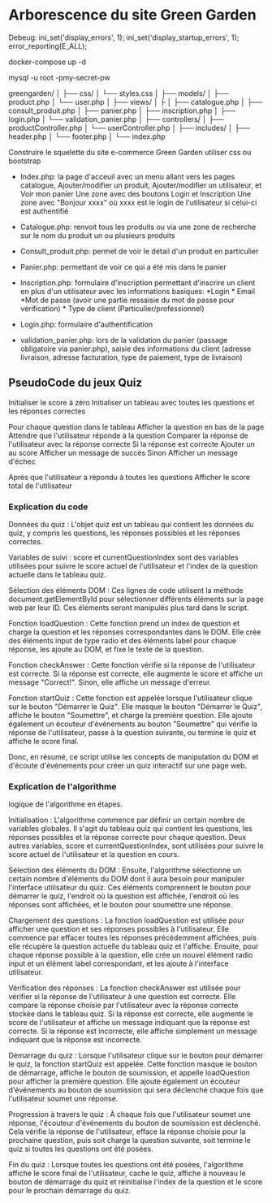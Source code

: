 # Arborescence du site Green Garden

Debeug:
ini_set('display_errors', 1);
ini_set('display_startup_errors', 1);
error_reporting(E_ALL);

docker-compose up -d

mysql -u root -pmy-secret-pw

greengarden/
│
├── css/
│   └── styles.css
│
├── models/
│   ├── product.php
│   └── user.php
│
├── views/
│   ├
│   ├── catalogue.php
│   ├── consult_produit.php
│   ├── panier.php
│   ├── inscription.php
│   ├── login.php
│   └── validation_panier.php
│
├── controllers/
│   ├── productController.php
│   └── userController.php
│
├── includes/
│   ├── header.php
│   └── footer.php
│
└── index.php

Construire le squelette du site e-commerce Green Garden utiliser css ou bootstrap

- Index.php: la page d'acceuil avec un menu allant vers les pages catalogue, Ajouter/modifier un produit, Ajouter/modifier un utilisateur,
        et Voir mon panier
    Une zone avec des boutons Login et Inscription
    Une zone avec "Bonjour xxxx" où xxxx est le login de l'utilisateur si celui-ci est authentifié

- Catalogue.php: renvoit tous les produits ou via une zone de recherche sur le nom du produit un ou plusieurs produits
- Consult_produit.php: permet de voir le détail d'un produit en particulier
- Panier.php: permettant de voir ce qui a été mis dans le panier
- Inscription.php: formulaire d'inscription permettant d'inscrire un client en plus d'un utilisateur avec les informations basiques:
        *Login
        * Email
        *Mot de passe (avoir une partie ressaisie du mot de passe pour vérification)
        * Type de client (Particulier/professionnel)
- Login.php: formulaire d'authentification
- validation_panier.php: lors de la validation du panier (passage obligatoire via panier.php),
        saisie des informations du client (adresse livraison, adresse facturation, type de paiement, type de livraison)

## PseudoCode du jeux Quiz

Initialiser le score à zéro
Initialiser un tableau avec toutes les questions et les réponses correctes

Pour chaque question dans le tableau
    Afficher la question en bas de la page
    Attendre que l'utilisateur réponde à la question
    Comparer la réponse de l'utilisateur avec la réponse correcte
    Si la réponse est correcte
        Ajouter un au score
        Afficher un message de succès
    Sinon
        Afficher un message d'échec

Après que l'utilisateur a répondu à toutes les questions
    Afficher le score total de l'utilisateur

### Explication du code

Données du quiz : L'objet quiz est un tableau qui contient les données du quiz, y compris les questions, les réponses possibles et les réponses correctes.

Variables de suivi : score et currentQuestionIndex sont des variables utilisées pour suivre le score actuel de l'utilisateur et l'index de la question actuelle dans le tableau quiz.

Sélection des éléments DOM : Ces lignes de code utilisent la méthode document.getElementById pour sélectionner différents éléments sur la page web par leur ID. Ces éléments seront manipulés plus tard dans le script.

Fonction loadQuestion : Cette fonction prend un index de question et charge la question et les réponses correspondantes dans le DOM. Elle crée des éléments input de type radio et des éléments label pour chaque réponse, les ajoute au DOM, et fixe le texte de la question.

Fonction checkAnswer : Cette fonction vérifie si la réponse de l'utilisateur est correcte. Si la réponse est correcte, elle augmente le score et affiche un message "Correct!". Sinon, elle affiche un message d'erreur.

Fonction startQuiz : Cette fonction est appelée lorsque l'utilisateur clique sur le bouton "Démarrer le Quiz". Elle masque le bouton "Démarrer le Quiz", affiche le bouton "Soumettre", et charge la première question. Elle ajoute également un écouteur d'événements au bouton "Soumettre" qui vérifie la réponse de l'utilisateur, passe à la question suivante, ou termine le quiz et affiche le score final.

Donc, en résumé, ce script utilise les concepts de manipulation du DOM et d'écoute d'événements pour créer un quiz interactif sur une page web.

### Explication de l'algorithme

logique de l'algorithme en étapes.

Initialisation : L'algorithme commence par définir un certain nombre de variables globales. Il s'agit du tableau quiz qui contient les questions, les réponses possibles et la réponse correcte pour chaque question. Deux autres variables, score et currentQuestionIndex, sont utilisées pour suivre le score actuel de l'utilisateur et la question en cours.

Sélection des éléments du DOM : Ensuite, l'algorithme sélectionne un certain nombre d'éléments du DOM dont il aura besoin pour manipuler l'interface utilisateur du quiz. Ces éléments comprennent le bouton pour démarrer le quiz, l'endroit où la question est affichée, l'endroit où les réponses sont affichées, et le bouton pour soumettre une réponse.

Chargement des questions : La fonction loadQuestion est utilisée pour afficher une question et ses réponses possibles à l'utilisateur. Elle commence par effacer toutes les réponses précédemment affichées, puis elle récupère la question actuelle du tableau quiz et l'affiche. Ensuite, pour chaque réponse possible à la question, elle crée un nouvel élément radio input et un élément label correspondant, et les ajoute à l'interface utilisateur.

Vérification des réponses : La fonction checkAnswer est utilisée pour vérifier si la réponse de l'utilisateur à une question est correcte. Elle compare la réponse choisie par l'utilisateur avec la réponse correcte stockée dans le tableau quiz. Si la réponse est correcte, elle augmente le score de l'utilisateur et affiche un message indiquant que la réponse est correcte. Si la réponse est incorrecte, elle affiche simplement un message indiquant que la réponse est incorrecte.

Démarrage du quiz : Lorsque l'utilisateur clique sur le bouton pour démarrer le quiz, la fonction startQuiz est appelée. Cette fonction masque le bouton de démarrage, affiche le bouton de soumission, et appelle loadQuestion pour afficher la première question. Elle ajoute également un écouteur d'événements au bouton de soumission qui sera déclenché chaque fois que l'utilisateur soumet une réponse.

Progression à travers le quiz : À chaque fois que l'utilisateur soumet une réponse, l'écouteur d'événements du bouton de soumission est déclenché. Cela vérifie la réponse de l'utilisateur, efface la réponse choisie pour la prochaine question, puis soit charge la question suivante, soit termine le quiz si toutes les questions ont été posées.

Fin du quiz : Lorsque toutes les questions ont été posées, l'algorithme affiche le score final de l'utilisateur, cache le quiz, affiche à nouveau le bouton de démarrage du quiz et réinitialise l'index de la question et le score pour le prochain démarrage du quiz.
